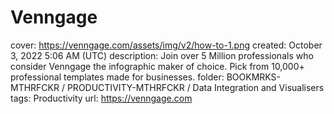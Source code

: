 # Venngage

cover: https://venngage.com/assets/img/v2/how-to-1.png
created: October 3, 2022 5:06 AM (UTC)
description: Join over 5 Million professionals who consider Venngage the infographic maker of choice. Pick from 10,000+ professional templates made for businesses.
folder: BOOKMRKS-MTHRFCKR / PRODUCTIVITY-MTHRFCKR / Data Integration and Visualisers
tags: Productivity
url: https://venngage.com